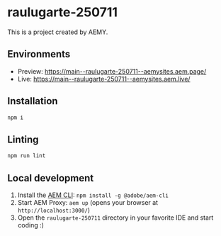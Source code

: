 # raulugarte-250711

This is a project created by AEMY.

## Environments

- Preview: https://main--raulugarte-250711--aemysites.aem.page/
- Live: https://main--raulugarte-250711--aemysites.aem.live/

## Installation

```sh
npm i
```

## Linting

```sh
npm run lint
```

## Local development

1. Install the [AEM CLI](https://github.com/adobe/helix-cli): `npm install -g @adobe/aem-cli`
1. Start AEM Proxy: `aem up` (opens your browser at `http://localhost:3000/`)
1. Open the `raulugarte-250711` directory in your favorite IDE and start coding :)